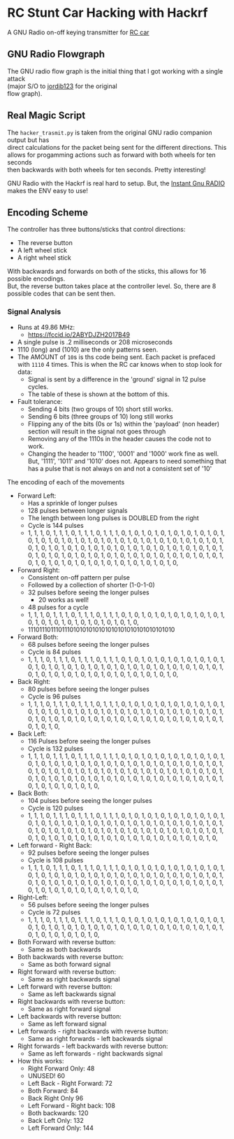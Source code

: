# RC Stunt Car Hacking with Hackrf
A GNU Radio on-off keying transmitter for [RC car](https://www.target.com/p/sharper-image-remote-control-rc-flip-stunt-vehicle/-/A-52125747#ln)

## GNU Radio Flowgraph
The GNU radio flow graph is the initial thing that I got working with a single attack  
(major S/O to [jordib123](https://github.com/jordib123/ook-transmitter) for the original   
flow graph).   

## Real Magic Script
The ``hacker_trasmit.py`` is taken from the original GNU radio companion output but has  
 direct calculations for the packet being sent for the different directions. This  
allows for progamming actions such as forward with both wheels for ten seconds  
then backwards with both wheels for ten seconds. Pretty interesting!
  
GNU Radio with the Hackrf is real hard to setup. But, the [Instant Gnu RADIO](https://wiki.gnuradio.org/index.php/UbuntuVM) makes the ENV easy to use! 

## Encoding Scheme
The controller has three buttons/sticks that control directions: 
- The reverse button
- A left wheel stick
- A right wheel stick 

With backwards and forwards on both of the sticks, this allows for 16 possible encodings.   
But, the reverse button takes place at the controller level. So, there are 8   
possible codes that can be sent then.   

### Signal Analysis
- Runs at 49.86 MHz:
  - https://fccid.io/2ABYDJZH2017B49
- A single pulse is .2 milliseconds or 208 microseconds
- 1110 (long) and (1010) are the only patterns seen. 
- The AMOUNT of ``10``s is ths code being sent. Each packet is prefaced with ``1110`` 
4 times. This is when the RC car knows when to stop look for data: 
  - Signal is sent by a difference in the 'ground' signal in 12 pulse cycles. 
  - The table of these is shown at the bottom of this. 
- Fault tolerance: 
    - Sending 4 bits (two groups of 10) short still works.
    - Sending 6 bits (three groups of 10) long still works
    - Flipping any of the bits (0s or 1s) within the 'payload' (non header) section will result in the signal not goes through
    - Removing any of the 1110s in the header causes the code not to work.
    - Changing the header to '1100', '0001' and '1000' work fine as well. But, '1111', '1011' and '1010' does not. Appears to need something that has a pulse that is not always on and not a consistent set of '10'

The encoding of each of the movements
- Forward Left:
    - Has a sprinkle of longer pulses
    - 128 pulses between longer signals
    - The length between long pulses is DOUBLED from the right
    - Cycle is 144 pulses
    - 1, 1, 1, 0, 1, 1, 1, 0, 1, 1, 1, 0, 1, 1, 1, 0, 1, 0, 1, 0, 1, 0, 1, 0, 1, 0, 1, 0, 1, 0, 1, 0, 1, 0, 1, 0, 1, 0, 1, 0, 1, 0, 1, 0, 1, 0, 1, 0, 1, 0, 1, 0, 1, 0, 1, 0, 1, 0, 1, 0, 1, 0, 1, 0, 1, 0, 1, 0, 1, 0, 1, 0, 1, 0, 1, 0, 1, 0, 1, 0, 1, 0, 1, 0, 1, 0, 1, 0, 1, 0, 1, 0, 1, 0, 1, 0, 1, 0, 1, 0, 1, 0, 1, 0, 1, 0, 1, 0, 1, 0, 1, 0, 1, 0, 1, 0, 1, 0, 1, 0, 1, 0, 1, 0, 1, 0, 1, 0, 1, 0, 1, 0, 1, 0, 1, 0, 1, 0, 1, 0, 1, 0, 1, 0, 
- Forward Right: 
    - Consistent on-off pattern per pulse
    - Followed by a collection of shorter (1-0-1-0) 
    - 32 pulses before seeing the longer pulses
        - 20 works as well!
    - 48 pulses for a cycle
    - 1, 1, 1, 0, 1, 1, 1, 0, 1, 1, 1, 0, 1, 1, 1, 0, 1, 0, 1, 0, 1, 0, 1, 0, 1, 0, 1, 0, 1, 0, 1, 0, 1, 0, 1, 0, 1, 0, 1, 0, 1, 0, 1, 0, 1, 0, 1, 0, 
    - 111011101110111010101010101010101010101010101010
- Forward Both:
    - 68 pulses before seeing the longer pulses
    - Cycle is 84 pulses
    - 1, 1, 1, 0, 1, 1, 1, 0, 1, 1, 1, 0, 1, 1, 1, 0, 1, 0, 1, 0, 1, 0, 1, 0, 1, 0, 1, 0, 1, 0, 1, 0, 1, 0, 1, 0, 1, 0, 1, 0, 1, 0, 1, 0, 1, 0, 1, 0, 1, 0, 1, 0, 1, 0, 1, 0, 1, 0, 1, 0, 1, 0, 1, 0, 1, 0, 1, 0, 1, 0, 1, 0, 1, 0, 1, 0, 1, 0, 1, 0, 1, 0, 1, 0, 
- Back Right: 
    - 80 pulses before seeing the longer pulses
    - Cycle is 96 pulses
    - 1, 1, 1, 0, 1, 1, 1, 0, 1, 1, 1, 0, 1, 1, 1, 0, 1, 0, 1, 0, 1, 0, 1, 0, 1, 0, 1, 0, 1, 0, 1, 0, 1, 0, 1, 0, 1, 0, 1, 0, 1, 0, 1, 0, 1, 0, 1, 0, 1, 0, 1, 0, 1, 0, 1, 0, 1, 0, 1, 0, 1, 0, 1, 0, 1, 0, 1, 0, 1, 0, 1, 0, 1, 0, 1, 0, 1, 0, 1, 0, 1, 0, 1, 0, 1, 0, 1, 0, 1, 0, 1, 0, 1, 0, 1, 0, 
- Back Left: 
    - 116 Pulses before seeing the longer pulses
    - Cycle is 132 pulses
    - 1, 1, 1, 0, 1, 1, 1, 0, 1, 1, 1, 0, 1, 1, 1, 0, 1, 0, 1, 0, 1, 0, 1, 0, 1, 0, 1, 0, 1, 0, 1, 0, 1, 0, 1, 0, 1, 0, 1, 0, 1, 0, 1, 0, 1, 0, 1, 0, 1, 0, 1, 0, 1, 0, 1, 0, 1, 0, 1, 0, 1, 0, 1, 0, 1, 0, 1, 0, 1, 0, 1, 0, 1, 0, 1, 0, 1, 0, 1, 0, 1, 0, 1, 0, 1, 0, 1, 0, 1, 0, 1, 0, 1, 0, 1, 0, 1, 0, 1, 0, 1, 0, 1, 0, 1, 0, 1, 0, 1, 0, 1, 0, 1, 0, 1, 0, 1, 0, 1, 0, 1, 0, 1, 0, 1, 0, 1, 0, 1, 0, 1, 0, 
- Back Both: 
    - 104 pulses before seeing the longer pulses
    - Cycle is 120 pulses
    - 1, 1, 1, 0, 1, 1, 1, 0, 1, 1, 1, 0, 1, 1, 1, 0, 1, 0, 1, 0, 1, 0, 1, 0, 1, 0, 1, 0, 1, 0, 1, 0, 1, 0, 1, 0, 1, 0, 1, 0, 1, 0, 1, 0, 1, 0, 1, 0, 1, 0, 1, 0, 1, 0, 1, 0, 1, 0, 1, 0, 1, 0, 1, 0, 1, 0, 1, 0, 1, 0, 1, 0, 1, 0, 1, 0, 1, 0, 1, 0, 1, 0, 1, 0, 1, 0, 1, 0, 1, 0, 1, 0, 1, 0, 1, 0, 1, 0, 1, 0, 1, 0, 1, 0, 1, 0, 1, 0, 1, 0, 1, 0, 1, 0, 1, 0, 1, 0, 1, 0, 
- Left forward - Right Back: 
    - 92 pulses before seeing the longer pulses
    - Cycle is 108 pulses
    - 1, 1, 1, 0, 1, 1, 1, 0, 1, 1, 1, 0, 1, 1, 1, 0, 1, 0, 1, 0, 1, 0, 1, 0, 1, 0, 1, 0, 1, 0, 1, 0, 1, 0, 1, 0, 1, 0, 1, 0, 1, 0, 1, 0, 1, 0, 1, 0, 1, 0, 1, 0, 1, 0, 1, 0, 1, 0, 1, 0, 1, 0, 1, 0, 1, 0, 1, 0, 1, 0, 1, 0, 1, 0, 1, 0, 1, 0, 1, 0, 1, 0, 1, 0, 1, 0, 1, 0, 1, 0, 1, 0, 1, 0, 1, 0, 1, 0, 1, 0, 1, 0, 1, 0, 1, 0, 1, 0, 
- Right-Left: 
    - 56 pulses before seeing the longer pulses
    - Cycle is 72 pulses
    - 1, 1, 1, 0, 1, 1, 1, 0, 1, 1, 1, 0, 1, 1, 1, 0, 1, 0, 1, 0, 1, 0, 1, 0, 1, 0, 1, 0, 1, 0, 1, 0, 1, 0, 1, 0, 1, 0, 1, 0, 1, 0, 1, 0, 1, 0, 1, 0, 1, 0, 1, 0, 1, 0, 1, 0, 1, 0, 1, 0, 1, 0, 1, 0, 1, 0, 1, 0, 1, 0, 1, 0, 
- Both Forward with reverse button: 
    - Same as both backwards
- Both backwards with reverse button: 
    - Same as both forward signal
- Right forward with reverse button: 
    - Same as right backwards signal
- Left forward with reverse button: 
    - Same as left backwards signal 
- Right backwards with reverse button: 
    - Same as right forward signal 
- Left backwards with reverse button: 
    - Same as left forward signal
- Left forwards - right backwards with reverse button: 
    - Same as right forwards - left backwards signal
- Right forwards - left backwards with reverse button: 
    - Same as left forwards - right backwards signal
- How this works: 
    - Right Forward Only:        48
    - UNUSED!                    60 
    - Left Back - Right Forward: 72 
    - Both Forward:              84
    - Back Right Only            96
    - Left Forward - Right back: 108
    - Both backwards:            120
    - Back Left Only:            132
    - Left Forward Only:         144
